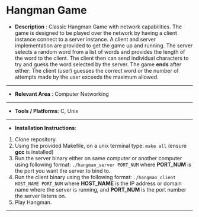 # Hangman Game

- **Description** : Classic Hangman Game with network capabilities. The game is designed to be played over the network by having a client instance connect to a server instance. A client and server implementation are provided to get the game up and running. The server selects a random word from a list of words and provides the length of the word to the client. The client then can send individual characters to try and guess the word selected by the server. 
The game **ends** after either: The client (user) guesses the correct word *or* the number of attempts made by the user exceeds the maximum allowed.
___
- **Relevant Area** : Computer Networking
___
- **Tools / Platforms**: C, Unix
___
- **Installation Instructions**:  
1. Clone repository.
2. Using the provided Makefile, on a unix terminal type: `make all` (ensure **gcc** is installed)
3. Run the server binary either on same computer or another computer using following format: `./hangman_server PORT_NUM` where **PORT_NUM** is the port you want the server to bind to.
4. Run the client binary using the following format: `./hangman_client HOST_NAME PORT_NUM` where **HOST_NAME** is the IP address or domain name where the server is running, and **PORT_NUM** is the port number the server listens on.
5. Play Hangman.
___

